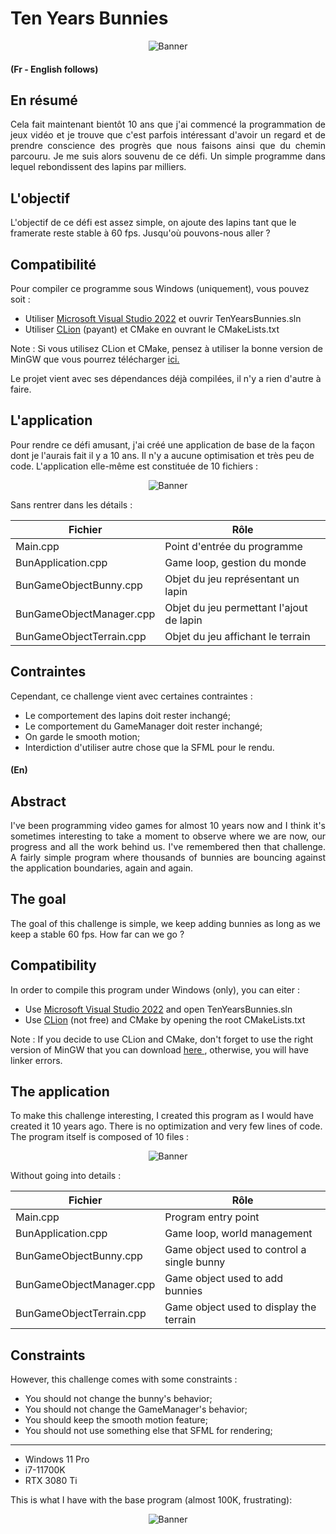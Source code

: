 # Ten Years Bunnies

<p style="text-align: center">
  <img src="https://raw.githubusercontent.com/Aredhele/Ten-Years-Bunnies/main/Press/000001_Ten_Years_Bunnies.png" alt="Banner"/>
</p>

#### (Fr - English follows)
## En résumé
<p style="text-align: justify">
Cela fait maintenant bientôt 10 ans que j'ai commencé la programmation de jeux vidéo et je trouve que c'est
parfois intéressant d'avoir un regard et de prendre conscience des progrès que nous faisons ainsi que du chemin
parcouru. Je me suis alors souvenu de ce défi. Un simple programme dans lequel rebondissent des lapins par 
milliers.
</p>

## L'objectif

L'objectif de ce défi est assez simple, on ajoute des lapins tant que le framerate reste stable à 60 fps.
Jusqu'où pouvons-nous aller ?

## Compatibilité

Pour compiler ce programme sous Windows (uniquement), vous pouvez soit :
* Utiliser <a href="https://visualstudio.microsoft.com/fr/downloads/">Microsoft Visual Studio 2022</a> et ouvrir TenYearsBunnies.sln
* Utiliser <a href="https://www.jetbrains.com/fr-fr/clion/download/">CLion</a> (payant) et CMake en ouvrant le CMakeLists.txt

Note : Si vous utilisez CLion et CMake, pensez à utiliser la bonne version de MinGW que vous pourrez
télécharger 
<a href="https://github.com/brechtsanders/winlibs_mingw/releases/download/13.1.0-16.0.5-11.0.0-msvcrt-r5/winlibs-x86_64-posix-seh-gcc-13.1.0-mingw-w64msvcrt-11.0.0-r5.7z"> 
ici.
</a>

Le projet vient avec ses dépendances déjà compilées, il n'y a rien d'autre à faire.

## L'application

Pour rendre ce défi amusant, j'ai créé une application de base de la façon dont je l'aurais fait il y a 10 ans.
Il n'y a aucune optimisation et très peu de code. L'application elle-même est constituée de 10 fichiers :

<p style="text-align: center">
  <img src="https://raw.githubusercontent.com/Aredhele/Ten-Years-Bunnies/main/Press/000002_Ten_Years_Bunnies.png" alt="Banner"/>
</p>

Sans rentrer dans les détails :

| Fichier                  | Rôle                                     |
|--------------------------|------------------------------------------|
| Main.cpp                 | Point d'entrée du programme              |
| BunApplication.cpp       | Game loop, gestion du monde              |
| BunGameObjectBunny.cpp   | Objet du jeu représentant un lapin       |
| BunGameObjectManager.cpp | Objet du jeu permettant l'ajout de lapin |
| BunGameObjectTerrain.cpp | Objet du jeu affichant le terrain        |

## Contraintes

Cependant, ce challenge vient avec certaines contraintes :
* Le comportement des lapins doit rester inchangé;
* Le comportement du GameManager doit rester inchangé;
* On garde le smooth motion;
* Interdiction d'utiliser autre chose que la SFML pour le rendu.

#### (En)
## Abstract
<p style="text-align: justify">
I've been programming video games for almost 10 years now and I think it's sometimes interesting to take a
moment to observe where we are now, our progress and all the work behind us. I've remembered then that challenge.
A fairly simple program where thousands of bunnies are bouncing against the application boundaries, 
again and again.
</p>

## The goal

The goal of this challenge is simple, we keep adding bunnies as long as we keep a stable 60 fps.
How far can we go ?

## Compatibility

In order to compile this program under Windows (only), you can eiter :
* Use <a href="https://visualstudio.microsoft.com/fr/downloads/">Microsoft Visual Studio 2022</a> and open TenYearsBunnies.sln
* Use <a href="https://www.jetbrains.com/fr-fr/clion/download/">CLion</a> (not free) and CMake by opening the root CMakeLists.txt

Note : If you decide to use CLion and CMake, don't forget to use the right version of MinGW that you can download
<a href="https://github.com/brechtsanders/winlibs_mingw/releases/download/13.1.0-16.0.5-11.0.0-msvcrt-r5/winlibs-x86_64-posix-seh-gcc-13.1.0-mingw-w64msvcrt-11.0.0-r5.7z">
here
</a>
, otherwise, you will have linker errors.

## The application

To make this challenge interesting, I created this program as I would have created it 10 years ago.
There is no optimization and very few lines of code. The program itself is composed of 10 files :

<p style="text-align: center">
  <img src="https://raw.githubusercontent.com/Aredhele/Ten-Years-Bunnies/main/Press/000002_Ten_Years_Bunnies.png" alt="Banner"/>
</p>

Without going into details :

| Fichier                  | Rôle                                       |
|--------------------------|--------------------------------------------|
| Main.cpp                 | Program entry point                        |
| BunApplication.cpp       | Game loop, world management                |
| BunGameObjectBunny.cpp   | Game object used to control a single bunny |
| BunGameObjectManager.cpp | Game object used to add bunnies            |
| BunGameObjectTerrain.cpp | Game object used to display the terrain    |

## Constraints

However, this challenge comes with some constraints :
* You should not change the bunny's behavior;
* You should not change the GameManager's behavior;
* You should keep the smooth motion feature;
* You should not use something else that SFML for rendering;

---
* Windows 11 Pro
* i7-11700K
* RTX 3080 Ti

This is what I have with the base program (almost 100K, frustrating): 

<p style="text-align: center">
  <img src="https://raw.githubusercontent.com/Aredhele/Ten-Years-Bunnies/main/Press/000003_Ten_Years_Bunnies.png" alt="Banner"/>
</p>
